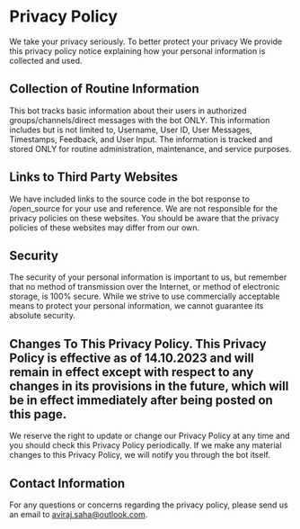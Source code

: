 # Privacy Policy

We take your privacy seriously. To better protect your privacy We provide this privacy policy notice explaining how your personal information is collected and used.


## Collection of Routine Information

This bot tracks basic information about their users in authorized groups/channels/direct messages with the bot ONLY. This information includes but is not limited to, Username, User ID, User Messages, Timestamps, Feedback, and User Input. The information is tracked and stored ONLY for routine administration, maintenance, and service purposes.


## Links to Third Party Websites

We have included links to the source code in the bot response to /open_source for your use and reference. We are not responsible for the privacy policies on these websites. You should be aware that the privacy policies of these websites may differ from our own.


## Security

The security of your personal information is important to us, but remember that no method of transmission over the Internet, or method of electronic storage, is 100% secure. While we strive to use commercially acceptable means to protect your personal information, we cannot guarantee its absolute security.


## Changes To This Privacy Policy. This Privacy Policy is effective as of 14.10.2023 and will remain in effect except with respect to any changes in its provisions in the future, which will be in effect immediately after being posted on this page.
We reserve the right to update or change our Privacy Policy at any time and you should check this Privacy Policy periodically. If we make any material changes to this Privacy Policy, we will notify you through the bot itself.


## Contact Information

For any questions or concerns regarding the privacy policy, please send us an email to aviraj.saha@outlook.com.

